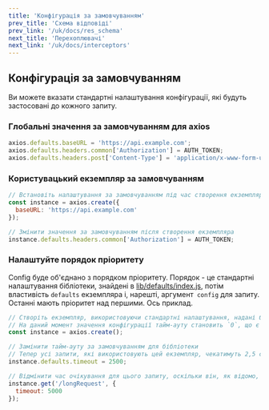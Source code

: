 ```yaml
---
title: 'Конфігурація за замовчуванням'
prev_title: 'Схема відповіді'
prev_link: '/uk/docs/res_schema'
next_title: 'Перехоплювачі'
next_link: '/uk/docs/interceptors'
---
```


## Конфігурація за замовчуванням

Ви можете вказати стандартні налаштування конфігурації, які будуть застосовані до кожного запиту.

### Глобальні значення за замовчуванням для axios

```js
axios.defaults.baseURL = 'https://api.example.com';
axios.defaults.headers.common['Authorization'] = AUTH_TOKEN;
axios.defaults.headers.post['Content-Type'] = 'application/x-www-form-urlencoded';
```

### Користувацький екземпляр за замовчуванням 

```js
// Встановіть налаштування за замовчуванням під час створення екземпляра
const instance = axios.create({
  baseURL: 'https://api.example.com'
});

// Змінити значення за замовчуванням після створення екземпляра
instance.defaults.headers.common['Authorization'] = AUTH_TOKEN;
```

### Налаштуйте порядок пріоритету

Config буде об'єднано з порядком пріоритету. Порядок - це стандартні налаштування бібліотеки, знайдені в [lib/defaults/index.js](https://github.com/axios/axios/blob/v1.x/lib/defaults/index.js), потім властивість `defaults` екземпляра і, нарешті, аргумент` config` для запиту. Останні мають пріоритет над першими. Ось приклад.

```js
// Створіть екземпляр, використовуючи стандартні налаштування, надані бібліотекою
// На даний момент значення конфігурації тайм-ауту становить `0`, що є стандартним для бібліотеки
const instance = axios.create();

// Замінити тайм-ауту за замовчуванням для бібліотеки
// Тепер усі запити, які використовують цей екземпляр, чекатимуть 2,5 секунди, перш ніж закінчиться тайм-ауту
instance.defaults.timeout = 2500;

// Відмінити час очікування для цього запиту, оскільки він, як відомо, займає багато часу
instance.get('/longRequest', {
  timeout: 5000
});
```
